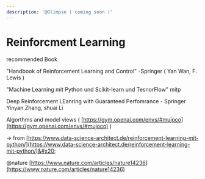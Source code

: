```yaml
---
description: '@Glimpse ( coming soon )'
---
```


# Reinforcment Learning

recommended Book&#x20;

"Handbook of Reinforcement Learning and Control" -Springer ( Yan Wan, F. Lewis )

&#x20;"Machine Learning mit Python und Scikit-learn und TesnorFlow" mitp

Deep Reinforcement LEanring with Guaranteed Perfomrance - Springer Yinyan Zhang, shuai Li



Algorthms and model views ( [https://gym.openai.com/envs/#mujoco](https://gym.openai.com/envs/#mujoco) )

\-> from [https://www.data-science-architect.de/reinforcement-learning-mit-python/](https://www.data-science-architect.de/reinforcement-learning-mit-python/)&#x20;

@nature [https://www.nature.com/articles/nature14236](https://www.nature.com/articles/nature14236)
